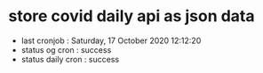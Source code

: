 # store covid daily api as json data

- last cronjob : Saturday, 17 October 2020 12:12:20
- status og cron : success
- status daily cron : success
      
      